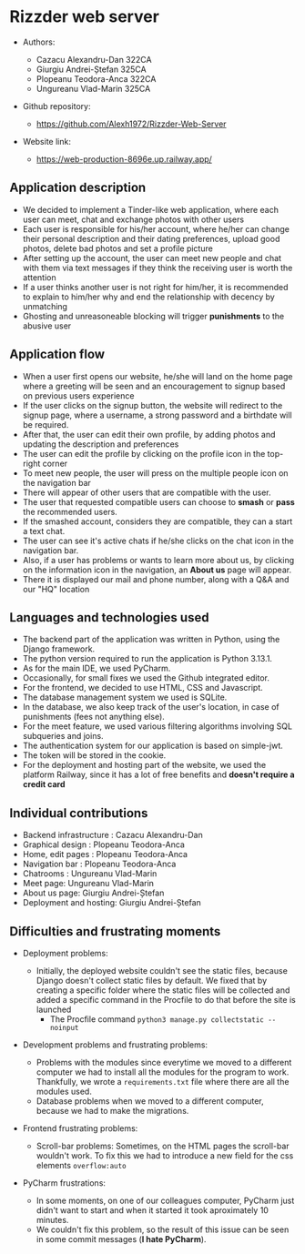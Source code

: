 # Rizzder web server #

* Authors:
  * Cazacu Alexandru-Dan 322CA
  * Giurgiu Andrei-Ștefan 325CA
  * Plopeanu Teodora-Anca 322CA
  * Ungureanu Vlad-Marin 325CA

* Github repository:
  * <https://github.com/Alexh1972/Rizzder-Web-Server>

* Website link:
  * <https://web-production-8696e.up.railway.app/>

## Application description ##

* We decided to implement a Tinder-like web application, where each user can meet, chat and exchange photos with other users
* Each user is responsible for his/her account, where he/her can change their personal description and their dating preferences, upload good photos, delete bad photos and set a profile picture
* After setting up the account, the user can meet new people and chat with them via text messages if they think the receiving user is worth the attention
* If a user thinks another user is not right for him/her, it is recommended to explain to him/her why and end the relationship with decency by unmatching
* Ghosting and unreasoneable blocking will trigger <b>punishments</b> to the abusive user

## Application flow ##

* When a user first opens our website, he/she will land on the home page where a greeting will be seen and an encouragement to signup based on previous users experience
* If the user clicks on the signup button, the website will redirect to the signup page, where a username, a strong password and a birthdate will be required.
* After that, the user can edit their own profile, by adding photos and updating the description and preferences
* The user can edit the profile by clicking on the profile icon in the top-right corner
* To meet new people, the user will press on the multiple people icon on the navigation bar
* There will appear of other users that are compatible with the user.
* The user that requested compatible users can choose to <b>smash</b> or <b>pass</b> the recommended users.
* If the smashed account, considers they are compatible, they can a start a text chat.
* The user can see it's active chats if he/she clicks on the chat icon in the navigation bar.
* Also, if a user has problems or wants to learn more about us, by clicking on the information icon in the navigation, an <b>About us</b> page will appear.
* There it is displayed our mail and phone number, along with a Q&A and our "HQ" location

## Languages and technologies used ##

* The backend part of the application was written in Python, using the Django framework.
* The python version required to run the application is Python 3.13.1.
* As for the main IDE, we used PyCharm.
* Occasionally, for small fixes we used the Github integrated editor.
* For the frontend, we decided to use HTML, CSS and Javascript.
* The database management system we used is SQLite.
* In the database, we also keep track of the user's location, in case of punishments (fees not anything else).
* For the meet feature, we used various filtering algorithms involving SQL subqueries and joins.
* The authentication system for our application is based on simple-jwt.
* The token will be stored in the cookie.
* For the deployment and hosting part of the website, we used the platform Railway, since it has a lot of free benefits and <b>doesn't require a credit card</b>

## Individual contributions ##

* Backend infrastructure : Cazacu Alexandru-Dan
* Graphical design : Plopeanu Teodora-Anca
* Home, edit pages : Plopeanu Teodora-Anca
* Navigation bar : Plopeanu Teodora-Anca
* Chatrooms : Ungureanu Vlad-Marin
* Meet page: Ungureanu Vlad-Marin
* About us page: Giurgiu Andrei-Ștefan
* Deployment and hosting: Giurgiu Andrei-Ștefan

## Difficulties and frustrating moments ##

* Deployment problems: 
  * Initially, the deployed website couldn't see the static files, because Django doesn't collect static files by default. We fixed that by creating a specific folder where the static files will be collected and added a specific command in the Procfile to do that before the site is launched
    * The Procfile command `python3 manage.py collectstatic --noinput`

* Development problems and frustrating problems: 
  * Problems with the modules since everytime we moved to a different computer we had to install all the modules for the program to work. Thankfully, we wrote a `requirements.txt` file where there are all the modules used.
  * Database problems when we moved to a different computer, because we had to make the migrations.

* Frontend frustrating problems:
  * Scroll-bar problems: Sometimes, on the HTML pages the scroll-bar wouldn't work. To fix this we had to introduce a new field for the css elements `overflow:auto`

* PyCharm frustrations:
   * In some moments, on one of our colleagues computer, PyCharm just didn't want to start and when it started it took aproximately 10 minutes.
   * We couldn't fix this problem, so the result of this issue can be seen in some commit messages (<b>I hate PyCharm</b>).
